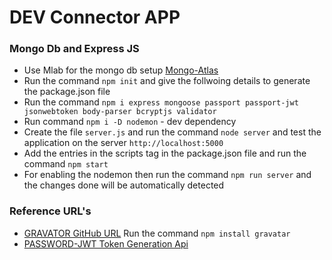 # DEV Connector APP

### Mongo Db and Express JS ###

- Use Mlab for the mongo db setup [Mongo-Atlas](https://account.mongodb.com/account/login)
- Run the command `npm init` and give the follwoing details to generate the package.json file
- Run the command `npm i express mongoose passport passport-jwt jsonwebtoken body-parser bcryptjs validator`
- Run command `npm i -D nodemon` - dev dependency
- Create the file `server.js` and run the command `node server` and test the application on the server `http://localhost:5000`
- Add the entries in the scripts tag in the package.json file and run the command `npm start`
- For enabling the nodemon then run the command `npm run server` and the changes done will be automatically detected

### Reference URL's ###

- [GRAVATOR GitHub URL](https://github.com/emerleite/node-gravatar) Run the command `npm install gravatar`
- [PASSWORD-JWT Token Generation Api](https://github.com/mikenicholson/passport-jwt)